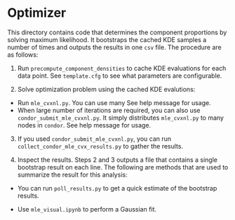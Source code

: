Optimizer
=== 

This directory contains code that determines the component proportions by solving maximum likelihood. It bootstraps the cached KDE samples a number of times and outputs the results in one `csv` file. The procedure are as follows:

1. Run `precompute_component_densities` to cache KDE evaluations for each data point. See `template.cfg` to see what parameters are configurable. 

2. Solve optimization problem using the cached KDE evalutions:

+ Run `mle_cvxnl.py`. You can use many See help message for usage. 
+ When large number of iterations are required, you can also use `condor_submit_mle_cvxnl.py`. It simply distributes `mle_cvxnl.py` to many nodes in `condor`. See help message for usage. 

3. If you used `condor_submit_mle_cvxnl.py`, you can run `collect_condor_mle_cvx_results.py` to gather the results. 

4. Inspect the results. Steps 2 and 3 outputs a file that contains a single bootstrap result on each line. The following are methods that are used to summarize the result for this analysis:

+ You can run `poll_results.py` to get a quick estimate of the bootstrap results. 

+ Use `mle_visual.ipynb` to perform a Gaussian fit. 

